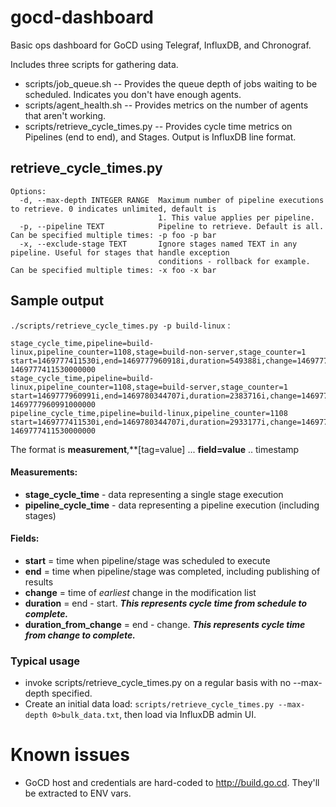 # gocd-dashboard
Basic ops dashboard for GoCD using Telegraf, InfluxDB, and Chronograf.

Includes three scripts for gathering data.
- scripts/job_queue.sh -- Provides the queue depth of jobs waiting to be scheduled.  Indicates you don't have enough agents.
- scripts/agent_health.sh -- Provides metrics on the number of agents that aren't working.
- scripts/retrieve_cycle_times.py -- Provides cycle time metrics on Pipelines (end to end), and Stages. Output is InfluxDB line format.

## retrieve_cycle_times.py
```
Options:
  -d, --max-depth INTEGER RANGE  Maximum number of pipeline executions to retrieve. 0 indicates unlimited, default is
                                 1. This value applies per pipeline.
  -p, --pipeline TEXT            Pipeline to retrieve. Default is all. Can be specified multiple times: -p foo -p bar
  -x, --exclude-stage TEXT       Ignore stages named TEXT in any pipeline. Useful for stages that handle exception
                                 conditions - rollback for example. Can be specified multiple times: -x foo -x bar
  ```
## Sample output
```./scripts/retrieve_cycle_times.py -p build-linux``` :
```
stage_cycle_time,pipeline=build-linux,pipeline_counter=1108,stage=build-non-server,stage_counter=1 start=1469777411530i,end=1469777960918i,duration=549388i,change=1469777264000i,duration_from_change=696918i 1469777411530000000
stage_cycle_time,pipeline=build-linux,pipeline_counter=1108,stage=build-server,stage_counter=1 start=1469777960991i,end=1469780344707i,duration=2383716i,change=1469777264000i,duration_from_change=3080707i 1469777960991000000
pipeline_cycle_time,pipeline=build-linux,pipeline_counter=1108 start=1469777411530i,end=1469780344707i,duration=2933177i,change=1469777264000i,duration_from_change=3080707i 1469777411530000000  
```
The format is **measurement**,**[tag=value] ... **field=value** .. timestamp

#### Measurements:
 - **stage_cycle_time** - data representing a single stage execution
 - **pipeline_cycle_time** - data representing a pipeline execution (including stages)
 
#### Fields:
 - **start** = time when pipeline/stage was scheduled to execute
 - **end** = time when pipeline/stage was completed, including publishing of results
 - **change** = time of _earliest_ change in the modification list
 - **duration** = end - start.  **_This represents cycle time from schedule to complete._**
 - **duration_from_change** = end - change.  **_This represents cycle time from _change_ to complete._**
### Typical usage
- invoke scripts/retrieve_cycle_times.py on a regular basis with no --max-depth specified.
- Create an initial data load: ```scripts/retrieve_cycle_times.py --max-depth 0>bulk_data.txt```, then load via InfluxDB admin UI.

# Known issues
- GoCD host and credentials are hard-coded to http://build.go.cd.  They'll be extracted to ENV vars.
